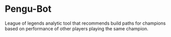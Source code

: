 # Pengu-Bot
League of legends analytic tool that recommends build paths for champions based on performance of other players playing the same champion.
